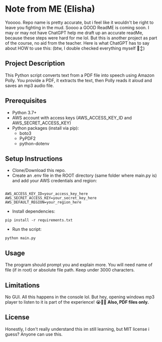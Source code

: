 <h1>Note from ME (Elisha)</h1>
<p>Yooooo. Repo name is pretty accurate, but i feel like it wouldn't be right to leave you fighting in the mud. Soooo a GOOD ReadME is coming soon. 
I may or may not have ChatGPT help me draft up an accurate readMe, because these steps were hard for me lol. But this is another project as part of the course,
no aid from the teacher. Here is what ChatGPT has to say about HOW to use this: (btw, I double checked everything myself 🙂‍↕️)</p>


<h2>Project Description</h2>
<p>This Python script converts text from a PDF file into speech using Amazon Polly.
You provide a PDF, it extracts the text, then Polly reads it aloud and saves an mp3 audio file.</p>

<h2>Prerequisites</h2>
<ul>
  <li>Python 3.7+</li>
  <li>AWS account with access keys (AWS_ACCESS_KEY_ID and AWS_SECRET_ACCESS_KEY)</li>
  <li>Python packages (install via pip):
  <ul>
    <li>boto3</li>
    <li>PyPDF2</li>
    <li>python-dotenv</li>
  </ul>
  </li>
</ul>

<h2>Setup Instructions</h2>
<ul>
  <li>Clone/Download this repo.</li>
  <li>Create an .env file in the ROOT directory (same folder where main.py is) and add your AWS credentials and region:</li>
</ul>

<pre><code>
AWS_ACCESS_KEY_ID=your_access_key_here
AWS_SECRET_ACCESS_KEY=your_secret_key_here
AWS_DEFAULT_REGION=your_region_here
</code></pre>

<ul>
  <li>Install dependencies:</li>
</ul>

<pre><code>pip install -r requirements.txt
</code></pre>

<ul>
  <li>Run the script:</li>
</ul>

<pre><code>python main.py
</code></pre>

<h2>Usage</h2>
<p>The program should prompt you and explain more. You will need name of file (if in root) or absolute file path. Keep under 3000 characters.</p>

<h2>Limitations</h2>
<p>No GUI. All this happens in the console lol. But hey, opening windows mp3 player to listen to it is part of the experience! 😭🙏🏾
<b>Also, PDF files only.</b></p>

<h2>License</h2>
<p>Honestly, I don't really understand this im still learning, but MIT license i guess? Anyone can use this.</p>
